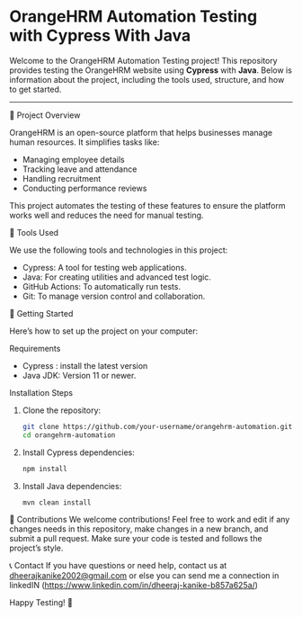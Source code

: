# OrangeHRM Automation Testing with Cypress With Java

Welcome to the OrangeHRM Automation Testing project! This repository provides  testing the OrangeHRM website using **Cypress** with  **Java**. Below is information about the project, including the tools used, structure, and how to get started.

---
 📜 Project Overview

OrangeHRM is an open-source platform that helps businesses manage human resources. It simplifies tasks like:
- Managing employee details
- Tracking leave and attendance
- Handling recruitment
- Conducting performance reviews

This project automates the testing of these features to ensure the platform works well and reduces the need for manual testing.

🔧 Tools Used

We use the following tools and technologies in this project:

- Cypress: A tool for testing web applications.
- Java: For creating utilities and advanced test logic.
- GitHub Actions: To automatically run tests.
- Git: To manage version control and collaboration.


🚀 Getting Started

Here’s how to set up the project on your computer:

 Requirements
- Cypress : install the latest version
- Java JDK: Version 11 or newer.

 Installation Steps
1. Clone the repository:
   ```bash
   git clone https://github.com/your-username/orangehrm-automation.git
   cd orangehrm-automation
   ```
2. Install Cypress dependencies:
   ```bash
   npm install
   ```
3. Install Java dependencies:
   ```bash
   mvn clean install
   ```





🤝 Contributions
We welcome contributions! Feel free to work and  edit if any changes needs in this repository, make changes in a new branch, and submit a pull request. Make sure your code is tested and follows the project’s style.


 📞 Contact
If you have questions or need help, contact us at dheerajkanike2002@gmail.com or else you can send me a connection in linkedIN (https://www.linkedin.com/in/dheeraj-kanike-b857a625a/)

Happy Testing! 🚀

